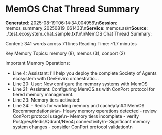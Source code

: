 # MemOS Chat Thread Summary

**Generated**: 2025-08-19T06:14:34.004956\n**Session**: memos_summary_20250819_061433\n**Service**: memos.as\n**Source**: ..\test_ecosystem_chat_sample.txt\n\nMemOS Chat Thread Summary:

Content: 341 words across 71 lines
Reading Time: ~1.7 minutes

Key Memory Topics: memory (8), memos (3), conport (2)

Important Memory Operations:
- Line 4: Assistant: I'll help you deploy the complete Society of Agents ecosystem with DevEnviro orchestratio...
- Line 20: User: Now configure the memory systems with MemOS
- Line 21: Assistant: Configuring MemOS.as with ConPort protocol for tiered memory management.
- Line 23: Memory tiers activated:
- Line 24: - Redis for working memory and cache\n\n## MemOS Recommendations\n\n- Heavy memory operations detected - review ConPort protocol usage\n- Memory tiers incomplete - verify Postgres/Redis/Qdrant/Neo4j connectivity\n- Significant memory system changes - consider ConPort protocol validation\n
